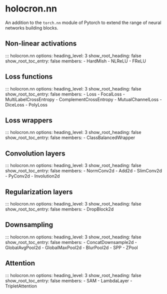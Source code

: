 # holocron.nn

An addition to the `torch.nn` module of Pytorch to extend the range of neural networks building blocks.

## Non-linear activations

::: holocron.nn
    options:
        heading_level: 3
        show_root_heading: false
        show_root_toc_entry: false
        members:
            - HardMish
            - NLReLU
            - FReLU

## Loss functions

::: holocron.nn
    options:
        heading_level: 3
        show_root_heading: false
        show_root_toc_entry: false
        members:
            - Loss
            - FocalLoss
            - MultiLabelCrossEntropy
            - ComplementCrossEntropy
            - MutualChannelLoss
            - DiceLoss
            - PolyLoss

## Loss wrappers

::: holocron.nn
    options:
        heading_level: 3
        show_root_heading: false
        show_root_toc_entry: false
        members:
            - ClassBalancedWrapper

## Convolution layers

::: holocron.nn
    options:
        heading_level: 3
        show_root_heading: false
        show_root_toc_entry: false
        members:
            - NormConv2d
            - Add2d
            - SlimConv2d
            - PyConv2d
            - Involution2d

## Regularization layers

::: holocron.nn
    options:
        heading_level: 3
        show_root_heading: false
        show_root_toc_entry: false
        members:
            - DropBlock2d

## Downsampling

::: holocron.nn
    options:
        heading_level: 3
        show_root_heading: false
        show_root_toc_entry: false
        members:
            - ConcatDownsample2d
            - GlobalAvgPool2d
            - GlobalMaxPool2d
            - BlurPool2d
            - SPP
            - ZPool

## Attention

::: holocron.nn
    options:
        heading_level: 3
        show_root_heading: false
        show_root_toc_entry: false
        members:
            - SAM
            - LambdaLayer
            - TripletAttention
